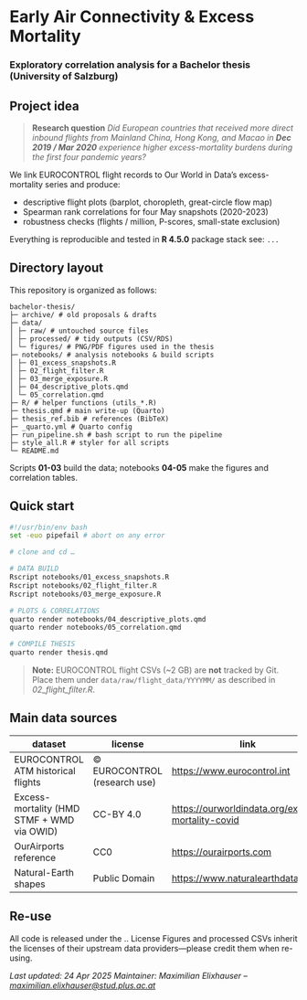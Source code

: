 # Early Air Connectivity & Excess Mortality

### Exploratory correlation analysis for a Bachelor thesis (University of Salzburg)

## Project idea

> **Research question**
> *Did European countries that received more direct inbound flights from Mainland China, Hong Kong, and Macao in **Dec 2019 / Mar 2020** experience higher excess-mortality burdens during the first four pandemic years?*

We link EUROCONTROL flight records to Our World in Data’s excess-mortality series and produce:

- descriptive flight plots (barplot, choropleth, great-circle flow map)
- Spearman rank correlations for four May snapshots (2020-2023)
- robustness checks (flights / million, P-scores, small-state exclusion)

Everything is reproducible and tested in **R 4.5.0** package stack see: `...`

## Directory layout

This repository is organized as follows:

```         
bachelor-thesis/
├─ archive/ # old proposals & drafts
├─ data/ 
│ ├─ raw/ # untouched source files 
│ ├─ processed/ # tidy outputs (CSV/RDS) 
│ └─ figures/ # PNG/PDF figures used in the thesis 
├─ notebooks/ # analysis notebooks & build scripts 
│ ├─ 01_excess_snapshots.R 
│ ├─ 02_flight_filter.R 
│ ├─ 03_merge_exposure.R 
│ ├─ 04_descriptive_plots.qmd 
│ └─ 05_correlation.qmd 
├─ R/ # helper functions (utils_*.R) 
├─ thesis.qmd # main write-up (Quarto)
├─ thesis_ref.bib # references (BibTeX)
├─ _quarto.yml # Quarto config
├─ run_pipeline.sh # bash script to run the pipeline
├─ style_all.R # styler for all scripts
└─ README.md
```

Scripts **01-03** build the data; notebooks **04-05** make the figures and correlation tables.

## Quick start

```bash
#!/usr/bin/env bash
set -euo pipefail # abort on any error

# clone and cd …

# DATA BUILD
Rscript notebooks/01_excess_snapshots.R
Rscript notebooks/02_flight_filter.R
Rscript notebooks/03_merge_exposure.R

# PLOTS & CORRELATIONS
quarto render notebooks/04_descriptive_plots.qmd
quarto render notebooks/05_correlation.qmd

# COMPILE THESIS
quarto render thesis.qmd
```

> **Note:** EUROCONTROL flight CSVs (\~2 GB) are **not** tracked by Git.\
> Place them under `data/raw/flight_data/YYYYMM/` as described in *02_flight_filter.R*.

## Main data sources

| dataset | license | link |
|---------------------------|---------------------------|------------------|
| EUROCONTROL ATM historical flights | © EUROCONTROL (research use) | <https://www.eurocontrol.int> |
| Excess-mortality (HMD STMF + WMD via OWID) | CC-BY 4.0 | <https://ourworldindata.org/excess-mortality-covid> |
| OurAirports reference | CC0 | <https://ourairports.com> |
| Natural-Earth shapes | Public Domain | <https://www.naturalearthdata.com> |

## Re-use

All code is released under the .. License Figures and processed CSVs inherit the licenses of their upstream data providers—please credit them when re-using.

*Last updated: 24 Apr 2025*
*Maintainer: Maximilian Elixhauser – maximilian.elixhauser@stud.plus.ac.at*
